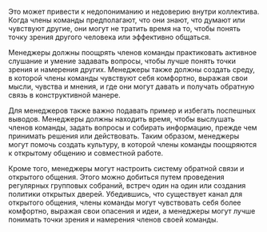Это может привести к недопониманию и недоверию внутри коллектива. Когда члены команды предполагают, что они знают, что думают или чувствуют другие, они могут не тратить время на то, чтобы понять точку зрения другого человека или эффективно общаться.

Менеджеры должны поощрять членов команды практиковать активное слушание и умение задавать вопросы, чтобы лучше понять точки зрения и намерения других. Менеджеры также должны создать среду, в которой члены команды чувствуют себя комфортно, выражая свои мысли, чувства и мнения, и где они могут давать и получать обратную связь в конструктивной манере.

Для менеджеров также важно подавать пример и избегать поспешных выводов. Менеджеры должны находить время, чтобы выслушать членов команды, задать вопросы и собирать информацию, прежде чем принимать решения или действовать. Таким образом, менеджеры могут помочь создать культуру, в которой члены команды поощряются к открытому общению и совместной работе.

Кроме того, менеджеры могут настроить систему обратной связи и открытого общения. Этого можно добиться путем проведения регулярных групповых собраний, встреч один на один или создания политики открытых дверей. Убедившись, что существует канал для открытого общения, члены команды могут чувствовать себя более комфортно, выражая свои опасения и идеи, а менеджеры могут лучше понимать точки зрения и намерения членов своей команды.